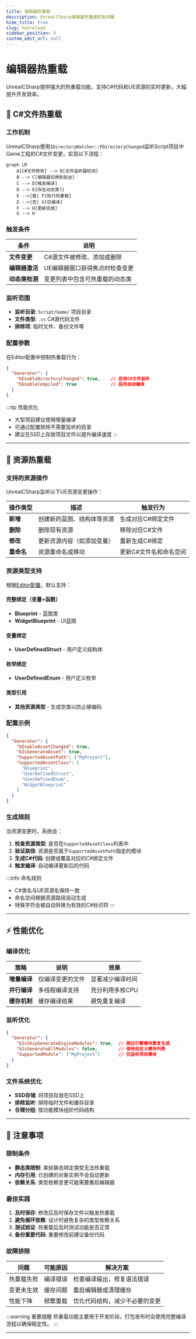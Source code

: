 ```yaml
---
title: 编辑器热重载
description: UnrealCSharp编辑器热重载机制详解
hide_title: true
slug: hotreload
sidebar_position: 4
custom_edit_url: null
---
```


# 编辑器热重载

UnrealCSharp提供强大的热重载功能，支持C#代码和UE资源的实时更新，大幅提升开发效率。

## 🔄 C#文件热重载

### 工作机制

UnrealCSharp使用`IDirectoryWatcher::FDirectoryChanged`监听Script项目中Game工程的C#文件变更，实现以下流程：

```mermaid
graph LR
    A[C#文件修改] --> B[文件监听器检测]
    B --> C[编辑器切换到前台]
    C --> D[触发编译]
    D --> E{存在动态类?}
    E -->|是| F[执行热重载]
    E -->|否| G[仅编译]
    F --> H[更新完成]
    G --> H
```

### 触发条件

| 条件 | 说明 |
|------|------|
| **文件变更** | C#源文件被修改、添加或删除 |
| **编辑器激活** | UE编辑器窗口获得焦点时检查变更 |
| **动态类检测** | 变更列表中包含可热重载的动态类 |

### 监听范围

- **监听目录**: `Script/Game/` 项目目录
- **文件类型**: `.cs` C#源代码文件
- **排除项**: 临时文件、备份文件等

### 配置参数

在Editor配置中控制热重载行为：

```json
{
  "Generator": {
    "bEnableDirectoryChanged": true,    // 启用C#文件监听
    "bEnableCompiled": true             // 启用自动编译
  }
}
```

:::tip 性能优化
- 大型项目建议使用增量编译
- 可通过配置排除不需要监听的目录
- 建议在SSD上存放项目文件以提升编译速度
:::

---

## 🎨 资源热重载

### 支持的资源操作

UnrealCSharp监听以下UE资源变更操作：

| 操作类型 | 描述 | 触发行为 |
|----------|------|----------|
| **新增** | 创建新的蓝图、结构体等资源 | 生成对应C#绑定文件 |
| **删除** | 删除现有资源 | 移除对应C#文件 |
| **修改** | 更新资源内容（如添加变量） | 重新生成C#绑定 |
| **重命名** | 资源重命名或移动 | 更新C#文件名和命名空间 |

### 资源类型支持

根据[Editor配置](../guides/configuration/editor#supportedassetclass支持的资源类型)，默认支持：

#### 完整绑定（变量+函数）
- **Blueprint** - 蓝图类
- **WidgetBlueprint** - UI蓝图

#### 变量绑定
- **UserDefinedStruct** - 用户定义结构体

#### 枚举绑定  
- **UserDefinedEnum** - 用户定义枚举

#### 类型引用
- **其他资源类型** - 生成空类以防止硬编码

### 配置示例

```json
{
  "Generator": {
    "bEnableAssetChanged": true,
    "bIsGenerateAsset": true,
    "SupportedAssetPath": ["MyProject"],
    "SupportedAssetClass": [
      "Blueprint",
      "UserDefinedStruct", 
      "UserDefinedEnum",
      "WidgetBlueprint"
    ]
  }
}
```

### 生成规则

当资源变更时，系统会：

1. **检查资源类型**: 是否在`SupportedAssetClass`列表中
2. **验证路径**: 资源是否属于`SupportedAssetPath`指定的模块
3. **生成C#代码**: 创建或覆盖对应的C#绑定文件
4. **触发编译**: 自动编译更新后的代码

:::info 命名规则
- C#类名与UE资源名保持一致
- 命名空间根据资源路径自动生成
- 特殊字符会被自动转换为有效的C#标识符
:::

---

## ⚡ 性能优化

### 编译优化

| 策略 | 说明 | 效果 |
|------|------|------|
| **增量编译** | 仅编译变更的文件 | 显著减少编译时间 |
| **并行编译** | 多线程编译支持 | 充分利用多核CPU |
| **缓存机制** | 缓存编译结果 | 避免重复编译 |

### 监听优化

```json
{
  "Generator": {
    "bIsSkipGenerateEngineModules": true,  // 跳过引擎模块重复生成
    "bIsGenerateAllModules": false,        // 使用自定义模块列表
    "SupportedModule": ["MyProject"]       // 仅监听项目模块
  }
}
```

### 文件系统优化

- **SSD存储**: 将项目存放在SSD上
- **排除监听**: 排除临时文件和缓存目录
- **合理分组**: 按功能模块组织代码结构

---

## 🚨 注意事项

### 限制条件

- **静态类限制**: 某些静态绑定类型无法热重载
- **内存引用**: 已创建的对象实例不会自动更新
- **依赖关系**: 类型依赖变更可能需要重启编辑器

### 最佳实践

1. **及时保存**: 修改后及时保存文件以触发热重载
2. **避免循环依赖**: 设计时避免复杂的类型依赖关系
3. **测试验证**: 热重载后及时测试功能是否正常
4. **备份重要代码**: 重要修改前建议备份代码

### 故障排除

| 问题 | 可能原因 | 解决方案 |
|------|----------|----------|
| 热重载失败 | 编译错误 | 检查编译输出，修复语法错误 |
| 变更未生效 | 缓存问题 | 重启编辑器或清理缓存 |
| 性能下降 | 频繁重载 | 优化代码结构，减少不必要的变更 |

:::warning 重要提醒
热重载功能主要用于开发阶段，打包发布时会使用完整编译流程以确保稳定性。
:::

---
